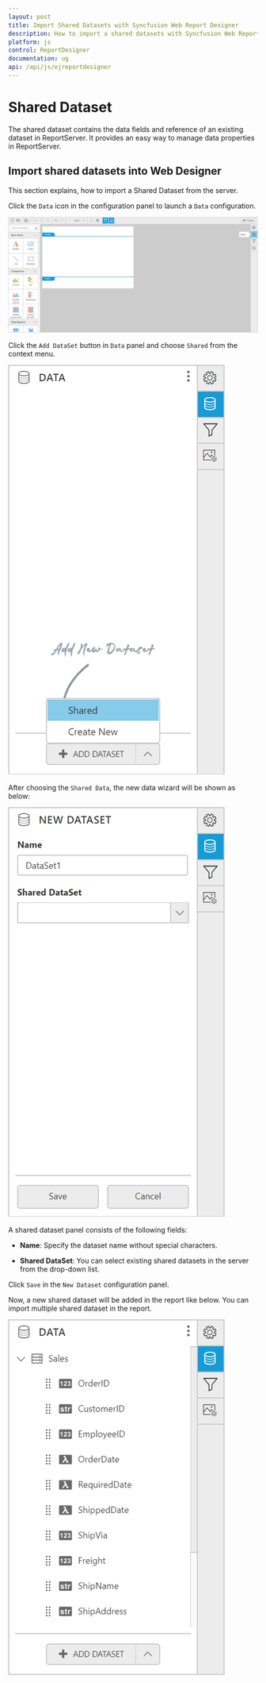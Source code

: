 ```yaml
---
layout: post
title: Import Shared Datasets with Syncfusion Web Report Designer
description: How to import a shared datasets with Syncfusion Web Report Designer
platform: js
control: ReportDesigner
documentation: ug
api: /api/js/ejreportdesigner
---
```


# Shared Dataset

The shared dataset contains the data fields and reference of an existing dataset in ReportServer. It provides an easy way to manage data properties in ReportServer. 

## Import shared datasets into Web Designer

This section explains, how to import a Shared Dataset from the server.

Click the `Data` icon in the configuration panel to launch a `Data` configuration.

![](Linking-Shared-Data-Images/DataStartIcon.png)

Click the `Add DataSet` button in `Data` panel and choose `Shared` from the context menu.

![](Linking-Shared-Data-Images/Shared-Dataset-Button.png)

After choosing  the `Shared Data`, the new data wizard will be shown as below:

![](Linking-Shared-Data-Images/Select-SharedDSet.png)

A shared dataset panel consists of the following fields:

  * **Name**: Specify the dataset name without special characters.
 
  * **Shared DataSet**: You can select existing shared datasets in the server from the drop-down list.
    
Click `Save` in the `New Dataset` configuration panel.

Now, a new shared dataset will be added in the report like below. You can import multiple shared dataset in the report.

   ![](Linking-Shared-Data-Images/Shared-Dataset-List.png)
